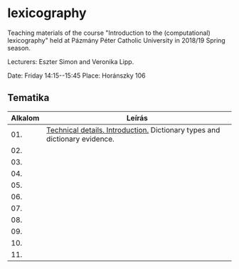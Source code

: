 # lexicography
Teaching materials of the course "Introduction to the (computational) lexicography" held at Pázmány Péter Catholic University in 2018/19 Spring season. 

Lecturers: Eszter Simon and Veronika Lipp. 

Date: Friday 14:15--15:45
Place: Horánszky 106

## Tematika

| Alkalom | Leírás |
|---------|--------|
| 01. | [Technical details. Introduction.]() Dictionary types and dictionary evidence. |
| 02. |  |
| 03. |  |
| 04. |  |
| 05. |  |
| 06. |  |
| 07. |  |
| 08. |  |
| 09. |  |
| 10. |  |
| 11. |  |
